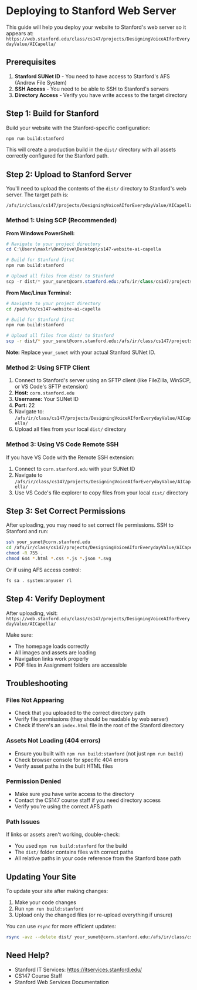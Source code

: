 # Deploying to Stanford Web Server

This guide will help you deploy your website to Stanford's web server so it appears at:
`https://web.stanford.edu/class/cs147/projects/DesigningVoiceAIforEverydayValue/AICapella/`

## Prerequisites

1. **Stanford SUNet ID** - You need to have access to Stanford's AFS (Andrew File System)
2. **SSH Access** - You need to be able to SSH to Stanford's servers
3. **Directory Access** - Verify you have write access to the target directory

## Step 1: Build for Stanford

Build your website with the Stanford-specific configuration:

```bash
npm run build:stanford
```

This will create a production build in the `dist/` directory with all assets correctly configured for the Stanford path.

## Step 2: Upload to Stanford Server

You'll need to upload the contents of the `dist/` directory to Stanford's web server. The target path is:

```
/afs/ir/class/cs147/projects/DesigningVoiceAIforEverydayValue/AICapella/
```

### Method 1: Using SCP (Recommended)

**From Windows PowerShell:**

```powershell
# Navigate to your project directory
cd C:\Users\maxlr\OneDrive\Desktop\cs147-website-ai-capella

# Build for Stanford first
npm run build:stanford

# Upload all files from dist/ to Stanford
scp -r dist/* your_sunet@corn.stanford.edu:/afs/ir/class/cs147/projects/DesigningVoiceAIforEverydayValue/AICapella/
```

**From Mac/Linux Terminal:**

```bash
# Navigate to your project directory
cd /path/to/cs147-website-ai-capella

# Build for Stanford first
npm run build:stanford

# Upload all files from dist/ to Stanford
scp -r dist/* your_sunet@corn.stanford.edu:/afs/ir/class/cs147/projects/DesigningVoiceAIforEverydayValue/AICapella/
```

**Note:** Replace `your_sunet` with your actual Stanford SUNet ID.

### Method 2: Using SFTP Client

1. Connect to Stanford's server using an SFTP client (like FileZilla, WinSCP, or VS Code's SFTP extension)
2. **Host:** `corn.stanford.edu`
3. **Username:** Your SUNet ID
4. **Port:** 22
5. Navigate to: `/afs/ir/class/cs147/projects/DesigningVoiceAIforEverydayValue/AICapella/`
6. Upload all files from your local `dist/` directory

### Method 3: Using VS Code Remote SSH

If you have VS Code with the Remote SSH extension:

1. Connect to `corn.stanford.edu` with your SUNet ID
2. Navigate to `/afs/ir/class/cs147/projects/DesigningVoiceAIforEverydayValue/AICapella/`
3. Use VS Code's file explorer to copy files from your local `dist/` directory

## Step 3: Set Correct Permissions

After uploading, you may need to set correct file permissions. SSH to Stanford and run:

```bash
ssh your_sunet@corn.stanford.edu
cd /afs/ir/class/cs147/projects/DesigningVoiceAIforEverydayValue/AICapella/
chmod -R 755 .
chmod 644 *.html *.css *.js *.json *.svg
```

Or if using AFS access control:
```bash
fs sa . system:anyuser rl
```

## Step 4: Verify Deployment

After uploading, visit:
`https://web.stanford.edu/class/cs147/projects/DesigningVoiceAIforEverydayValue/AICapella/`

Make sure:
- The homepage loads correctly
- All images and assets are loading
- Navigation links work properly
- PDF files in Assignment folders are accessible

## Troubleshooting

### Files Not Appearing

- Check that you uploaded to the correct directory path
- Verify file permissions (they should be readable by web server)
- Check if there's an `index.html` file in the root of the Stanford directory

### Assets Not Loading (404 errors)

- Ensure you built with `npm run build:stanford` (not just `npm run build`)
- Check browser console for specific 404 errors
- Verify asset paths in the built HTML files

### Permission Denied

- Make sure you have write access to the directory
- Contact the CS147 course staff if you need directory access
- Verify you're using the correct AFS path

### Path Issues

If links or assets aren't working, double-check:
- You used `npm run build:stanford` for the build
- The `dist/` folder contains files with correct paths
- All relative paths in your code reference from the Stanford base path

## Updating Your Site

To update your site after making changes:

1. Make your code changes
2. Run `npm run build:stanford`
3. Upload only the changed files (or re-upload everything if unsure)

You can use `rsync` for more efficient updates:

```bash
rsync -avz --delete dist/ your_sunet@corn.stanford.edu:/afs/ir/class/cs147/projects/DesigningVoiceAIforEverydayValue/AICapella/
```

## Need Help?

- Stanford IT Services: https://itservices.stanford.edu/
- CS147 Course Staff
- Stanford Web Services Documentation


